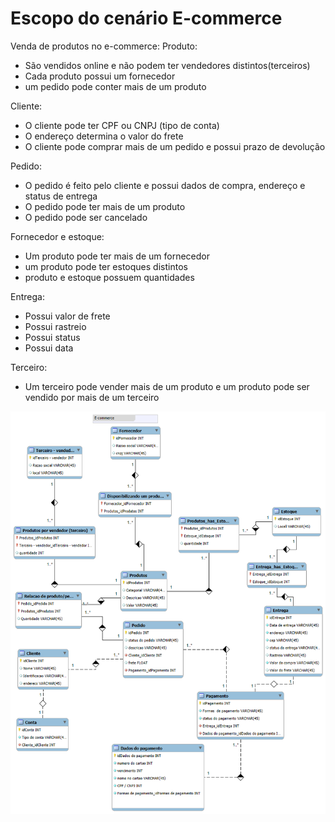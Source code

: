 <H1>Escopo do cenário E-commerce</H1>

Venda de produtos no e-commerce:
Produto: 
- São vendidos online e não podem ter vendedores distintos(terceiros)
- Cada produto possui um fornecedor
- um pedido pode conter mais de um produto

Cliente:
- O cliente pode ter CPF ou CNPJ (tipo de conta)
- O endereço  determina o valor do frete
- O cliente pode comprar mais de um pedido e possui prazo de devolução

Pedido:
- O pedido é feito pelo cliente e possui dados de compra, endereço e status de entrega
- O pedido pode ter mais de um produto
- O pedido pode ser cancelado

Fornecedor e estoque:
- Um produto pode ter mais de um fornecedor
- um produto pode ter estoques distintos
- produto e estoque possuem quantidades

Entrega:
- Possui valor de frete 
- Possui rastreio
- Possui status
- Possui data

Terceiro:
- Um terceiro pode vender mais de um produto e um produto pode ser vendido por mais de um terceiro
<img  src="DesafioEcommerce.png" alt="PngDoDesafioEcommerce"/>
